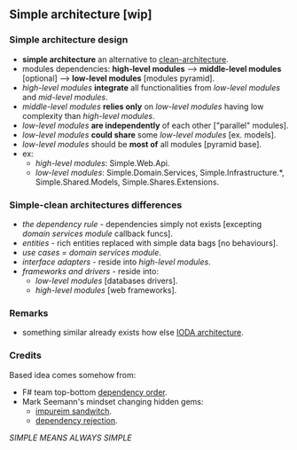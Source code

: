 
## Simple architecture [wip]

### Simple architecture design
- **simple architecture** an alternative to [clean-architecture](https://blog.cleancoder.com/uncle-bob/2012/08/13/the-clean-architecture.html).
- modules dependencies: **high-level modules** --> **middle-level modules** [optional] --> **low-level modules** [modules pyramid].
- *high-level modules* **integrate** all functionalities from *low-level modules* and *mid-level modules*.
- *middle-level modules* **relies only** on *low-level modules* having low complexity than *high-level modules*.
- *low-level modules* **are independently** of each other ["parallel" modules].
- *low-level modules* **could share** some *low-level modules* [ex. models].
- *low-level modules* should be **most of** all modules [pyramid base].
- ex:
  - *high-level modules*: Simple.Web.Api.
  - *low-level modules*: Simple.Domain.Services, Simple.Infrastructure.*, Simple.Shared.Models, Simple.Shares.Extensions.

### Simple-clean architectures differences
- *the dependency rule* - dependencies simply not exists [excepting *domain services module* callback funcs].
- *entities* - rich entities replaced with simple data bags [no behaviours].
- *use cases* = *domain services module*.
- *interface adapters* - reside into *high-level modules*.
- *frameworks and drivers* - reside into:
  - *low-level modules* [databases drivers].
  - *high-level modules* [web frameworks].

### Remarks
- something similar already exists how else [IODA architecture](https://ccd-akademie.de/en/clean-architecture-vs-onion-architecture-vs-hexagonale-architektur/).

### Credits
Based idea comes somehow from:
- F# team top-bottom [dependency order](https://fsharpforfunandprofit.com/posts/recipe-part3/#how-not-to-do-it).
- Mark Seemann's mindset changing hidden gems:
  - [impureim sandwitch](https://blog.ploeh.dk/2020/03/02/impureim-sandwich/).
  - [dependency rejection](https://blog.ploeh.dk/2017/01/27/from-dependency-injection-to-dependency-rejection/).


*SIMPLE MEANS ALWAYS SIMPLE*